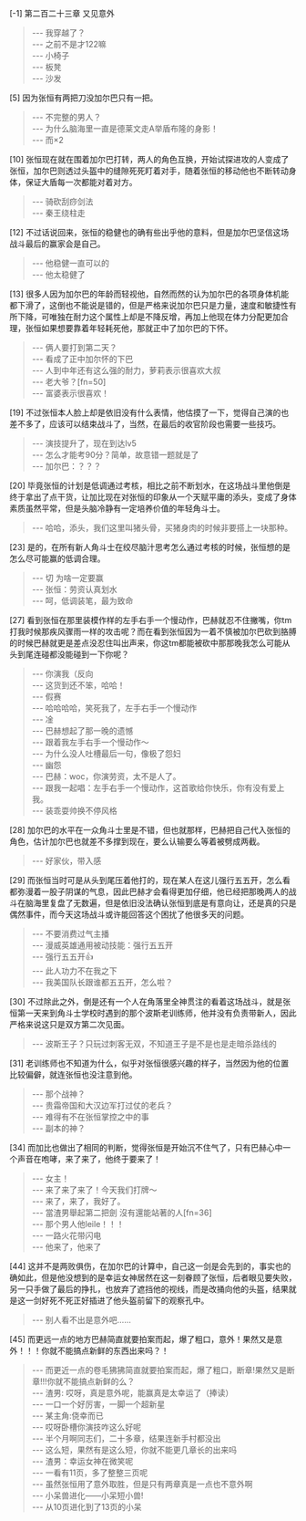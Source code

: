 
[-1] 第二百二十三章 又见意外
>--- 我穿越了？<br>
>--- 之前不是才122嘛<br>
>--- 小椅子<br>
>--- 板凳<br>
>--- 沙发<br>

[5] 因为张恒有两把刀没加尔巴只有一把。
>--- 不完整的男人？<br>
>--- 为什么脑海里一直是德莱文走A举盾布隆的身影！<br>
>--- 而×2<br>

[10] 张恒现在就在围着加尔巴打转，两人的角色互换，开始试探进攻的人变成了张恒，加尔巴则透过头盔中的缝隙死死盯着对手，随着张恒的移动他也不断转动身体，保证大盾每一次都能对着对方。
>--- 骑砍刮痧剑法<br>
>--- 秦王绕柱走<br>

[12] 不过话说回来，张恒的稳健也的确有些出乎他的意料，但是加尔巴坚信这场战斗最后的赢家会是自己。
>--- 他稳健一直可以的<br>
>--- 他太稳健了<br>

[13] 很多人因为加尔巴的年龄而轻视他，自然而然的认为加尔巴的各项身体机能都下滑了，这倒也不能说是错的，但是严格来说加尔巴只是力量，速度和敏捷性有所下降，可唯独在耐力这个属性上却是不降反增，再加上他现在体力分配更加合理，张恒如果想要靠着年轻耗死他，那就正中了加尔巴的下怀。
>--- 俩人要打到第二天？<br>
>--- 看成了正中加尔怀的下巴<br>
>--- 人到中年还有这么强的耐力，萝莉表示很喜欢大叔<br>
>--- 老大爷？[fn=50]<br>
>--- 富婆表示很喜欢！<br>

[19] 不过张恒本人脸上却是依旧没有什么表情，他估摸了一下，觉得自己演的也差不多了，应该可以结束战斗了，当然，在最后的收官阶段也需要一些技巧。
>--- 演技提升了，现在到达lv5<br>
>--- 怎么才能考90分？简单，故意错一题就是了<br>
>--- 加尔巴：？？？<br>

[20] 毕竟张恒的计划是低调通过考核，相比之前不断划水，在这场战斗里他倒是终于拿出了点干货，让加比现在对张恒的印象从一个天赋平庸的添头，变成了身体素质虽然平常，但是头脑冷静有一定培养价值的年轻角斗士。
>--- 哈哈，添头，我们这里叫猪头骨，买猪身肉的时候非要搭上一块那种。<br>

[23] 是的，在所有新人角斗士在绞尽脑汁思考怎么通过考核的时候，张恒想的是怎么尽可能赢的低调合理。
>--- 切 为啥一定要赢<br>
>--- 张恒：劳资认真划水<br>
>--- 呵，低调装笔，最为致命<br>

[27] 看到张恒在那里装模作样的左手右手一个慢动作，巴赫就忍不住撇嘴，你tm打我时候那疾风骤雨一样的攻击呢？而在看到张恒因为一着不慎被加尔巴砍到胳膊的时候巴赫就更是差点没忍住叫出声来，你这tm都能被砍中那那晚我怎么可能从头到尾连碰都没能碰到一下你呢？
>--- 你演我（反向<br>
>--- 这货到还不笨，哈哈！<br>
>--- 假赛<br>
>--- 哈哈哈哈，笑死我了，左手右手一个慢动作<br>
>--- 凎<br>
>--- 巴赫想起了那一晚的遗憾<br>
>--- 跟着我左手右手一个慢动作～<br>
>--- 为什么没人吐槽最后一句，像极了怨妇<br>
>--- 幽怨<br>
>--- 巴赫：woc，你演劳资，太不是人了。<br>
>--- 跟我一起唱：左手右手一个慢动作，这首歌给你快乐，你有没有爱上我。<br>
>--- 装乖耍帅换不停风格<br>

[28] 加尔巴的水平在一众角斗士里是不错，但也就那样，巴赫把自己代入张恒的角色，估计加尔巴也就差不多撑到现在，要么认输要么等着被劈成两截。
>--- 好家伙，带入感<br>

[29] 而张恒当时可是从头到尾压着他打的，现在某人在这儿强行五五开，怎么看都弥漫着一股子阴谋的气息，因此巴赫才会看得更加仔细，他已经把那晚两人的战斗在脑海里复盘了无数遍，但是依旧没法确认张恒到底是有意向让，还是真的只是偶然事件，而今天这场战斗或许能回答这个困扰了他很多天的问题。
>--- 不要消费过气主播<br>
>--- 漫威英雄通用被动技能：强行五五开<br>
>--- 强行五五开👍<br>
>--- 此人功力不在我之下<br>
>--- 我美国队长跟谁都五五开，怎么啦？<br>

[30] 不过除此之外，倒是还有一个人在角落里全神贯注的看着这场战斗，就是张恒第一天来到角斗士学校时遇到的那个波斯老训练师，他并没有负责带新人，因此严格来说这只是双方第二次见面。
>--- 波斯王子？只玩过刺客无双，不知道王子是不是也是走暗杀路线的<br>

[31] 老训练师也不知道为什么，似乎对张恒很感兴趣的样子，当然因为他的位置比较偏僻，就连张恒也没注意到他。
>--- 那个战神？<br>
>--- 贵霜帝国和大汉边军打过仗的老兵？<br>
>--- 难得有不在张恒掌控之中的事<br>
>--- 副本的神？<br>

[34] 而加比也做出了相同的判断，觉得张恒是开始沉不住气了，只有巴赫心中一个声音在咆哮，来了来了，他终于要来了！
>--- 女主！<br>
>--- 来了来了来了！今天我们打牌～<br>
>--- 来了，来了，我好了。<br>
>--- 當渣男舉起第二把劍 沒有還能站著的人[fn=36]<br>
>--- 那个男人他leile！！！<br>
>--- 一路火花带闪电<br>
>--- 他来了，他来了<br>

[44] 这并不是两败俱伤，在加尔巴的计算中，自己这一剑是会先到的，事实也的确如此，但是他没想到的是幸运女神居然在这一刻眷顾了张恒，后者眼见要失败，另一只手做了最后的挣扎，也放弃了遮挡他的视线，而是改捅向他的头盔，结果就是这一剑好死不死正好插进了他头盔前留下的观察孔中。
>--- 别人看不出是意外吧……<br>

[45] 而更远一点的地方巴赫简直就要拍案而起，爆了粗口，意外！果然又是意外！！！你就不能搞点新鲜的东西出来吗？！
>--- 而更近一点的卷毛狒狒简直就要拍案而起，爆了粗口，断章!果然又是断章!!!你就不能搞点新鲜的么？<br>
>--- 渣男: 哎呀，真是意外呢，能赢真是太幸运了（捧读）<br>
>--- 一口一个好厉害，一脚一个超新星<br>
>--- 某主角:侥幸而已<br>
>--- 哎呀卧槽你演技咋这么好呢<br>
>--- 半个月啊同志们，二十多章，结果连新手村都没出<br>
>--- 这么短，果然有是这么短，你就不能更几章长的出来吗<br>
>--- 渣男：幸运女神在微笑呢<br>
>--- 一看有11页，多了整整三页呢<br>
>--- 虽然张恒用了意外取胜，但是只有两章真是一点也不意外啊<br>
>--- 小呆兽进化——小呆短小兽!<br>
>--- 从10页进化到了13页的小呆<br>
